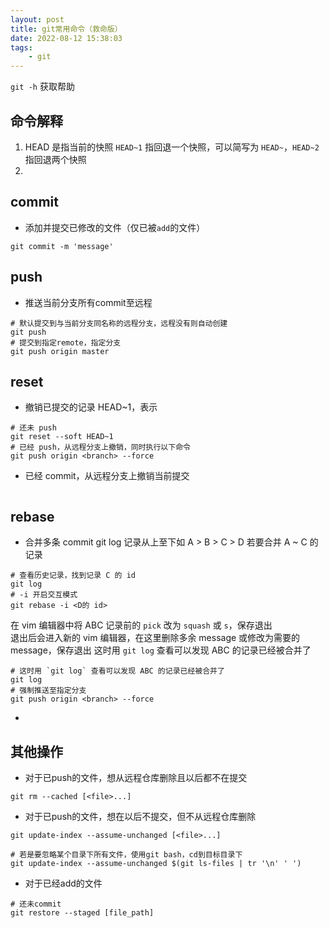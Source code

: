```yaml
---
layout: post
title: git常用命令（救命版）
date: 2022-08-12 15:38:03
tags: 
	- git
---
```


`git -h` 获取帮助

## 命令解释
1. HEAD 是指当前的快照
`HEAD~1` 指回退一个快照，可以简写为 `HEAD~`，`HEAD~2` 指回退两个快照
2. 

## commit
* 添加并提交已修改的文件（仅已被`add`的文件）
``` shell
git commit -m 'message'
```

## push
* 推送当前分支所有commit至远程
``` shell
# 默认提交到与当前分支同名称的远程分支，远程没有则自动创建
git push
# 提交到指定remote，指定分支
git push origin master
```

## reset
* 撤销已提交的记录
HEAD~1，表示
``` shell
# 还未 push
git reset --soft HEAD~1
# 已经 push，从远程分支上撤销，同时执行以下命令
git push origin <branch> --force
```

* 已经 commit，从远程分支上撤销当前提交
``` shell

```

## rebase
* 合并多条 commit
git log 记录从上至下如 A > B > C > D
若要合并 A ~ C 的记录
``` shell
# 查看历史记录，找到记录 C 的 id
git log
# -i 开启交互模式
git rebase -i <D的 id>
```
在 vim 编辑器中将 ABC 记录前的 `pick` 改为 `squash` 或 `s`，保存退出  
退出后会进入新的 vim 编辑器，在这里删除多余 message 或修改为需要的 message，保存退出
这时用 `git log` 查看可以发现 ABC 的记录已经被合并了  
``` shell
# 这时用 `git log` 查看可以发现 ABC 的记录已经被合并了  
git log
# 强制推送至指定分支
git push origin <branch> --force
```

* 


## 其他操作
* 对于已push的文件，想从远程仓库删除且以后都不在提交
``` shell
git rm --cached [<file>...]
```

* 对于已push的文件，想在以后不提交，但不从远程仓库删除
``` shell
git update-index --assume-unchanged [<file>...]

# 若是要忽略某个目录下所有文件，使用git bash，cd到目标目录下
git update-index --assume-unchanged $(git ls-files | tr '\n' ' ')
```

* 对于已经add的文件
``` shell
# 还未commit
git restore --staged [file_path]
```